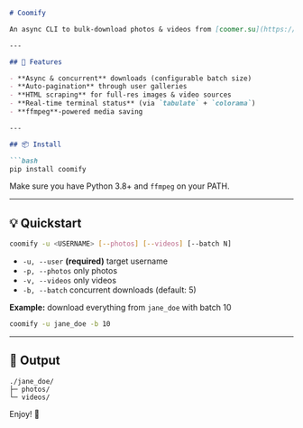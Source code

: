 ````markdown
# Coomify

An async CLI to bulk-download photos & videos from [coomer.su](https://coomer.su). Cass × GPT made this.

---

## 🚀 Features

- **Async & concurrent** downloads (configurable batch size)  
- **Auto-pagination** through user galleries  
- **HTML scraping** for full-res images & video sources  
- **Real-time terminal status** (via `tabulate` + `colorama`)  
- **ffmpeg**-powered media saving  

---

## 📦 Install

```bash
pip install coomify
````

Make sure you have Python 3.8+ and `ffmpeg` on your PATH.

---

## 💡 Quickstart

```bash
coomify -u <USERNAME> [--photos] [--videos] [--batch N]
```

* `-u, --user`  **(required)** target username
* `-p, --photos` only photos
* `-v, --videos` only videos
* `-b, --batch` concurrent downloads (default: 5)

**Example:** download everything from `jane_doe` with batch 10

```bash
coomify -u jane_doe -b 10
```

---

## 📂 Output

```
./jane_doe/
├─ photos/
└─ videos/
```

Enjoy! 🚀